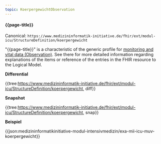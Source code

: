 ```yaml
---
topic: KoerpergewichtObservation
---
```

#### {{page-title}}

Canonical: 
```https://www.medizininformatik-initiative.de/fhir/ext/modul-icu/StructureDefinition/koerpergewicht```

"{{page-title}}" is a characteristic of the generic profile for [monitoring and vital data (Observation)](https://simplifier.net/guide/MedizininformatikInitiative-ModulICU-ImplementationGuide/MonitoringundVitaldatenObservation). See there for more detailed information regarding explanations of the items or reference of the entries in the FHIR resource to the Logical Model.

**Differential**

{{tree:https://www.medizininformatik-initiative.de/fhir/ext/modul-icu/StructureDefinition/koerpergewicht, diff}}

**Snapshot**

{{tree:https://www.medizininformatik-initiative.de/fhir/ext/modul-icu/StructureDefinition/koerpergewicht, snap}}

**Beispiel**

{{json:medizininformatikinitiative-modul-intensivmedizin/exa-mii-icu-muv-koerpergewicht}}